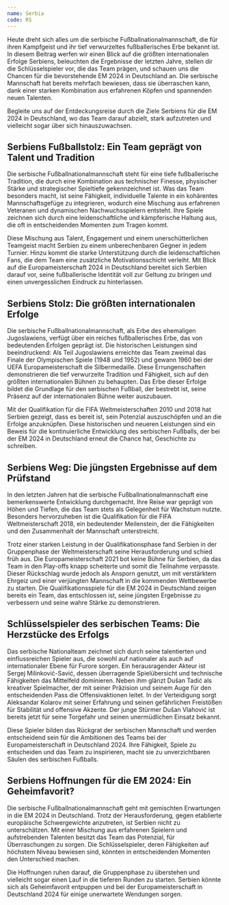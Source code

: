 ```yaml
---
name: Serbia
code: RS
---
```


Heute dreht sich alles um die serbische Fußballnationalmannschaft, die für ihren Kampfgeist und ihr tief verwurzeltes fußballerisches Erbe bekannt ist. In diesem Beitrag werfen wir einen Blick auf die größten internationalen Erfolge Serbiens, beleuchten die Ergebnisse der letzten Jahre, stellen dir die Schlüsselspieler vor, die das Team prägen, und schauen uns die Chancen für die bevorstehende EM 2024 in Deutschland an. Die serbische Mannschaft hat bereits mehrfach bewiesen, dass sie überraschen kann, dank einer starken Kombination aus erfahrenen Köpfen und spannenden neuen Talenten. 

Begleite uns auf der Entdeckungsreise durch die Ziele Serbiens für die EM 2024 in Deutschland, wo das Team darauf abzielt, stark aufzutreten und vielleicht sogar über sich hinauszuwachsen.


## Serbiens Fußballstolz: Ein Team geprägt von Talent und Tradition

Die serbische Fußballnationalmannschaft steht für eine tiefe fußballerische Tradition, die durch eine Kombination aus technischer Finesse, physischer Stärke und strategischer Spieltiefe gekennzeichnet ist. Was das Team besonders macht, ist seine Fähigkeit, individuelle Talente in ein kohärentes Mannschaftsgefüge zu integrieren, wodurch eine Mischung aus erfahrenen Veteranen und dynamischen Nachwuchsspielern entsteht. Ihre Spiele zeichnen sich durch eine leidenschaftliche und kämpferische Haltung aus, die oft in entscheidenden Momenten zum Tragen kommt. 

Diese Mischung aus Talent, Engagement und einem unerschütterlichen Teamgeist macht Serbien zu einem unberechenbaren Gegner in jedem Turnier. Hinzu kommt die starke Unterstützung durch die leidenschaftlichen Fans, die dem Team eine zusätzliche Motivationsschicht verleiht. Mit Blick auf die Europameisterschaft 2024 in Deutschland bereitet sich Serbien darauf vor, seine fußballerische Identität voll zur Geltung zu bringen und einen unvergesslichen Eindruck zu hinterlassen.


## Serbiens Stolz: Die größten internationalen Erfolge

Die serbische Fußballnationalmannschaft, als Erbe des ehemaligen Jugoslawiens, verfügt über ein reiches fußballerisches Erbe, das von bedeutenden Erfolgen geprägt ist. Die historischen Leistungen sind beeindruckend: Als Teil Jugoslawiens erreichte das Team zweimal das Finale der Olympischen Spiele (1948 und 1952) und gewann 1960 bei der UEFA Europameisterschaft die Silbermedaille. Diese Errungenschaften demonstrieren die tief verwurzelte Tradition und Fähigkeit, sich auf den größten internationalen Bühnen zu behaupten. Das Erbe dieser Erfolge bildet die Grundlage für den serbischen Fußball, der bestrebt ist, seine Präsenz auf der internationalen Bühne weiter auszubauen. 

Mit der Qualifikation für die FIFA Weltmeisterschaften 2010 und 2018 hat Serbien gezeigt, dass es bereit ist, sein Potenzial auszuschöpfen und an die Erfolge anzuknüpfen. Diese historischen und neueren Leistungen sind ein Beweis für die kontinuierliche Entwicklung des serbischen Fußballs, der bei der EM 2024 in Deutschland erneut die Chance hat, Geschichte zu schreiben.


## Serbiens Weg: Die jüngsten Ergebnisse auf dem Prüfstand

In den letzten Jahren hat die serbische Fußballnationalmannschaft eine bemerkenswerte Entwicklung durchgemacht. Ihre Reise war geprägt von Höhen und Tiefen, die das Team stets als Gelegenheit für Wachstum nutzte. Besonders hervorzuheben ist die Qualifikation für die FIFA Weltmeisterschaft 2018, ein bedeutender Meilenstein, der die Fähigkeiten und den Zusammenhalt der Mannschaft unterstreicht. 

Trotz einer starken Leistung in der Qualifikationsphase fand Serbien in der Gruppenphase der Weltmeisterschaft seine Herausforderung und schied früh aus. Die Europameisterschaft 2021 bot keine Bühne für Serbien, da das Team in den Play-offs knapp scheiterte und somit die Teilnahme verpasste. Dieser Rückschlag wurde jedoch als Ansporn genutzt, um mit verstärktem Ehrgeiz und einer verjüngten Mannschaft in die kommenden Wettbewerbe zu starten. Die Qualifikationsspiele für die EM 2024 in Deutschland zeigen bereits ein Team, das entschlossen ist, seine jüngsten Ergebnisse zu verbessern und seine wahre Stärke zu demonstrieren.


## Schlüsselspieler des serbischen Teams: Die Herzstücke des Erfolgs

Das serbische Nationalteam zeichnet sich durch seine talentierten und einflussreichen Spieler aus, die sowohl auf nationaler als auch auf internationaler Ebene für Furore sorgen. Ein herausragender Akteur ist Sergej Milinković-Savić, dessen überragende Spielübersicht und technische Fähigkeiten das Mittelfeld dominieren. Neben ihm glänzt Dušan Tadić als kreativer Spielmacher, der mit seiner Präzision und seinem Auge für den entscheidenden Pass die Offensivaktionen leitet. In der Verteidigung sorgt Aleksandar Kolarov mit seiner Erfahrung und seinen gefährlichen Freistößen für Stabilität und offensive Akzente. Der junge Stürmer Dušan Vlahović ist bereits jetzt für seine Torgefahr und seinen unermüdlichen Einsatz bekannt. 

Diese Spieler bilden das Rückgrat der serbischen Mannschaft und werden entscheidend sein für die Ambitionen des Teams bei der Europameisterschaft in Deutschland 2024. Ihre Fähigkeit, Spiele zu entscheiden und das Team zu inspirieren, macht sie zu unverzichtbaren Säulen des serbischen Fußballs.


## Serbiens Hoffnungen für die EM 2024: Ein Geheimfavorit?

Die serbische Fußballnationalmannschaft geht mit gemischten Erwartungen in die EM 2024 in Deutschland. Trotz der Herausforderung, gegen etablierte europäische Schwergewichte anzutreten, ist Serbien nicht zu unterschätzen. Mit einer Mischung aus erfahrenen Spielern und aufstrebenden Talenten besitzt das Team das Potenzial, für Überraschungen zu sorgen. Die Schlüsselspieler, deren Fähigkeiten auf höchstem Niveau bewiesen sind, könnten in entscheidenden Momenten den Unterschied machen. 

Die Hoffnungen ruhen darauf, die Gruppenphase zu überstehen und vielleicht sogar einen Lauf in die tieferen Runden zu starten. Serbien könnte sich als Geheimfavorit entpuppen und bei der Europameisterschaft in Deutschland 2024 für einige unerwartete Wendungen sorgen.
